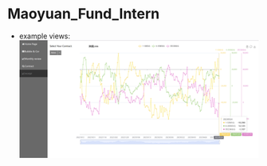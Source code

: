 # Maoyuan_Fund_Intern
- example views:
  ![receipt](https://github.com/F-For-Y/Maoyuan_Fund_Intern/blob/main/Image/receipt.jpg)
